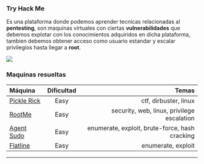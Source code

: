 ### Try Hack Me

Es una plataforma donde podemos aprender tecnicas relacionadas al **pentesting**, son maquinas virtuales con ciertas **vulnerabilidades** que debemos explotar con los conocimientos adquiridos en dicha plataforma, tambien debemos obtener acceso como usuario estandar y escalar privilegios hasta llegar a **root**.

![](https://assets.tryhackme.com/img/THMlogo.png)


### Maquinas resueltas

| Máquina  | Dificultad | Temas |
| :------------ |:---------------:| -----:|
| [Pickle Rick](https://github.com/Mr-r00t11/CTF-Walkthrough/tree/main/Pickle%20Rick)      | Easy | ctf, dirbuster, linux |
| [RootMe](https://github.com/Mr-r00t11/CTF-Walkthrough/tree/main/Rootme)     | Easy        |   security, web, linux, privilege escalation |
| [Agent Sudo](https://github.com/Mr-r00t11/CTF-Walkthrough/tree/main/Agent%20Sudo) | Easy        |    enumerate, exploit, brute-force, hash cracking|
| [Flatline](https://github.com/Mr-r00t11/CTF-Walkthrough/blob/main/Flatline/README.md) | Easy        |    enumerate, exploit|
----
